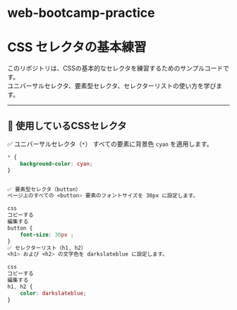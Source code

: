 # web-bootcamp-practice

# CSS セレクタの基本練習

このリポジトリは、CSSの基本的なセレクタを練習するためのサンプルコードです。  
ユニバーサルセレクタ、要素型セレクタ、セレクターリストの使い方を学びます。

---

## 🔧 使用しているCSSセレクタ

✅ ユニバーサルセレクタ（`*`）
すべての要素に背景色 `cyan` を適用します。

```css
* {
    background-color: cyan;
}


✅ 要素型セレクタ（button）
ページ上のすべての <button> 要素のフォントサイズを 30px に設定します。

css
コピーする
編集する
button {
    font-size: 30px ;
}
✅ セレクターリスト（h1, h2）
<h1> および <h2> の文字色を darkslateblue に設定します。

css
コピーする
編集する
h1, h2 {
    color: darkslateblue;
}

